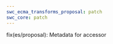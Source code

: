 ```yaml
---
swc_ecma_transforms_proposal: patch
swc_core: patch
---
```


fix(es/proposal): Metadata for accessor
